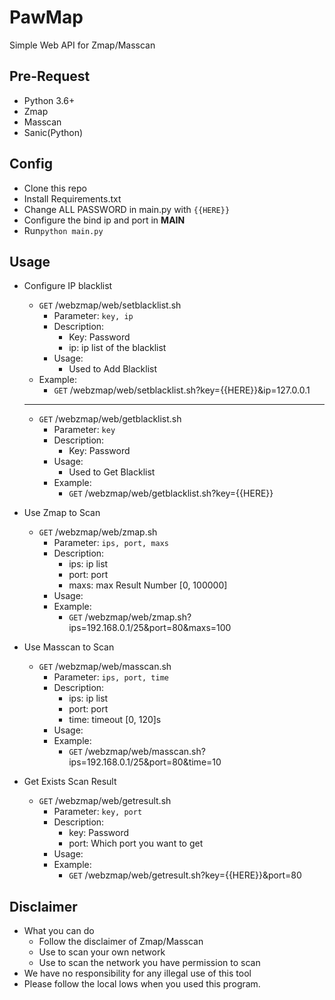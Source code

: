 # PawMap
Simple Web API for Zmap/Masscan

## Pre-Request
- Python 3.6+
- Zmap
- Masscan
- Sanic(Python)

## Config
- Clone this repo
- Install Requirements.txt
- Change ALL PASSWORD in main.py with `{{HERE}}`
- Configure the bind ip and port in __MAIN__
- Run`python main.py`


## Usage
- Configure IP blacklist
  - `GET` /webzmap/web/setblacklist.sh
    - Parameter: `key, ip`
    - Description: 
      - Key: Password
      - ip: ip list of the blacklist
    - Usage:
      - Used to Add Blacklist
  - Example:
    - `GET` /webzmap/web/setblacklist.sh?key={{HERE}}&ip=127.0.0.1
  ------
  - `GET` /webzmap/web/getblacklist.sh
    - Parameter: `key`
    - Description: 
      - Key: Password
    - Usage:
      - Used to Get Blacklist
    - Example:
      - `GET` /webzmap/web/getblacklist.sh?key={{HERE}}

- Use Zmap to Scan
  - `GET` /webzmap/web/zmap.sh
    - Parameter: `ips, port, maxs`
    - Description: 
      - ips: ip list
      - port: port
      - maxs: max Result Number [0, 100000]
    - Usage:
    - Example:
      - `GET` /webzmap/web/zmap.sh?ips=192.168.0.1/25&port=80&maxs=100

- Use Masscan to Scan
  - `GET` /webzmap/web/masscan.sh
    - Parameter: `ips, port, time`
    - Description: 
      - ips: ip list
      - port: port
      - time: timeout [0, 120]s
    - Usage:
    - Example:
      - `GET` /webzmap/web/masscan.sh?ips=192.168.0.1/25&port=80&time=10

- Get Exists Scan Result
  - `GET` /webzmap/web/getresult.sh
    - Parameter: `key, port`
    - Description: 
      - key: Password
      - port: Which port you want to get
    - Usage:
    - Example:
      - `GET` /webzmap/web/getresult.sh?key={{HERE}}&port=80

## Disclaimer
- What you can do
  - Follow the disclaimer of Zmap/Masscan
  - Use  to scan your own network
  - Use to scan the network you have permission to scan
- We have no responsibility for any illegal use of this tool
- Please follow the local lows when you used this program.
